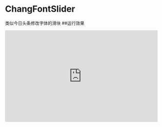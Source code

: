 # ChangFontSlider
类似今日头条修改字体的滑块
##运行效果
<iframe width="500" height="300" src="https://github.com/DoubleYao/ChangFontSlider/blob/master/修改字体.mov#90268916_9365222_0_9001_0" frameborder="0" allowfullscreen></iframe>



